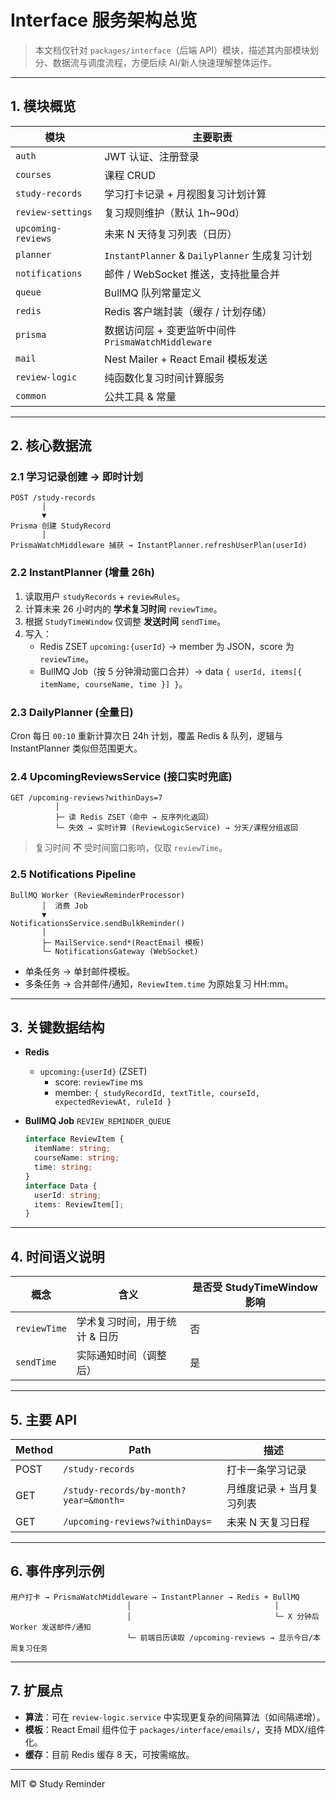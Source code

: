 # Interface 服务架构总览

> 本文档仅针对 `packages/interface`（后端 API）模块，描述其内部模块划分、数据流与调度流程，方便后续 AI/新人快速理解整体运作。

---

## 1. 模块概览

| 模块               | 主要职责                                            |
| ------------------ | --------------------------------------------------- |
| `auth`             | JWT 认证、注册登录                                  |
| `courses`          | 课程 CRUD                                           |
| `study-records`    | 学习打卡记录 + 月视图复习计划计算                   |
| `review-settings`  | 复习规则维护（默认 1h~90d）                         |
| `upcoming-reviews` | 未来 N 天待复习列表（日历）                         |
| `planner`          | `InstantPlanner` & `DailyPlanner` 生成复习计划      |
| `notifications`    | 邮件 / WebSocket 推送，支持批量合并                 |
| `queue`            | BullMQ 队列常量定义                                 |
| `redis`            | Redis 客户端封装（缓存 / 计划存储）                 |
| `prisma`           | 数据访问层 + 变更监听中间件 `PrismaWatchMiddleware` |
| `mail`             | Nest Mailer + React Email 模板发送                  |
| `review-logic`     | 纯函数化复习时间计算服务                            |
| `common`           | 公共工具 & 常量                                     |

---

## 2. 核心数据流

### 2.1 学习记录创建 → 即时计划

```
POST /study-records
       │
       ▼
Prisma 创建 StudyRecord
       │
PrismaWatchMiddleware 捕获 → InstantPlanner.refreshUserPlan(userId)
```

### 2.2 InstantPlanner (增量 26h)

1. 读取用户 `studyRecords` + `reviewRules`。
2. 计算未来 26 小时内的 **学术复习时间** `reviewTime`。
3. 根据 `StudyTimeWindow` 仅调整 **发送时间** `sendTime`。
4. 写入：
   - Redis ZSET `upcoming:{userId}` → member 为 JSON，score 为 `reviewTime`。
   - BullMQ Job（按 5 分钟滑动窗口合并）→ data `{ userId, items[{ itemName, courseName, time }] }`。

### 2.3 DailyPlanner (全量日)

Cron 每日 `00:10` 重新计算次日 24h 计划，覆盖 Redis & 队列，逻辑与 InstantPlanner 类似但范围更大。

### 2.4 UpcomingReviewsService (接口实时兜底)

```
GET /upcoming-reviews?withinDays=7
          │
          ├─ 读 Redis ZSET（命中 → 反序列化返回）
          └─ 失效 → 实时计算 (ReviewLogicService) → 分天/课程分组返回
```

> 复习时间 **不** 受时间窗口影响，仅取 `reviewTime`。

### 2.5 Notifications Pipeline

```
BullMQ Worker (ReviewReminderProcessor)
       │  消费 Job
       ▼
NotificationsService.sendBulkReminder()
       │
       ├─ MailService.send*(ReactEmail 模板)
       └─ NotificationsGateway (WebSocket)
```

- 单条任务 → 单封邮件模板。
- 多条任务 → 合并邮件/通知，`ReviewItem.time` 为原始复习 HH:mm。

---

## 3. 关键数据结构

- **Redis**

  - `upcoming:{userId}` (ZSET)
    - score: `reviewTime` ms
    - member: `{ studyRecordId, textTitle, courseId, expectedReviewAt, ruleId }`

- **BullMQ Job** `REVIEW_REMINDER_QUEUE`
  ```ts
  interface ReviewItem {
    itemName: string;
    courseName: string;
    time: string;
  }
  interface Data {
    userId: string;
    items: ReviewItem[];
  }
  ```

---

## 4. 时间语义说明

| 概念         | 含义                          | 是否受 StudyTimeWindow 影响 |
| ------------ | ----------------------------- | --------------------------- |
| `reviewTime` | 学术复习时间，用于统计 & 日历 | 否                          |
| `sendTime`   | 实际通知时间（调整后）        | 是                          |

---

## 5. 主要 API

| Method | Path                                   | 描述                      |
| ------ | -------------------------------------- | ------------------------- |
| POST   | `/study-records`                       | 打卡一条学习记录          |
| GET    | `/study-records/by-month?year=&month=` | 月维度记录 + 当月复习列表 |
| GET    | `/upcoming-reviews?withinDays=`        | 未来 N 天复习日程         |

---

## 6. 事件序列示例

```
用户打卡 → PrismaWatchMiddleware → InstantPlanner → Redis + BullMQ
                          │                                │
                          │                                └─ X 分钟后 Worker 发送邮件/通知
                          └─ 前端日历读取 /upcoming-reviews → 显示今日/本周复习任务
```

---

## 7. 扩展点

- **算法**：可在 `review-logic.service` 中实现更复杂的间隔算法（如间隔递增）。
- **模板**：React Email 组件位于 `packages/interface/emails/`，支持 MDX/组件化。
- **缓存**：目前 Redis 缓存 8 天，可按需缩放。

---

MIT © Study Reminder
